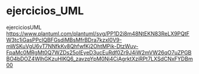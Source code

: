 # ejercicios_UML
ejerciciosUML
https://www.plantuml.com/plantuml/svg/PP1D2i8m48NtEKN83ReLX9PQtFW3tc1iGasPPcIQBFGsdiMBsMfrBDra7kzxl0V9-mWSKuVgU6vT7NNfkKv8QhfwfKj2OhtMPik-DtzWuv-FpaMc0MRgMt0Q7WZDs25oIEyeD3ucEuRdf0Zr9J4iW2mVW26qO7uZPGBBO4bDOZ4WlhGKzuHIKQ6_zavzpYpM0Nj4CiAgrktXziRPt7LXSdCNxFYDBm00

